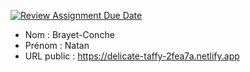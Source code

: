 [![Review Assignment Due Date](https://classroom.github.com/assets/deadline-readme-button-24ddc0f5d75046c5622901739e7c5dd533143b0c8e959d652212380cedb1ea36.svg)](https://classroom.github.com/a/Q4oogYkr)
- Nom : Brayet-Conche
- Prénom : Natan
- URL public : https://delicate-taffy-2fea7a.netlify.app

